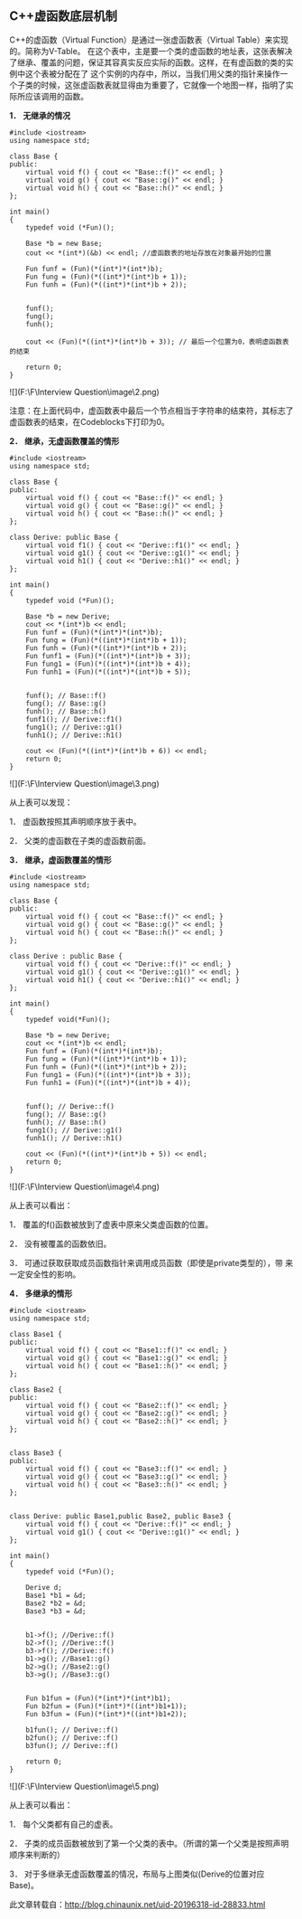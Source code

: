 ## C++虚函数底层机制

C++的虚函数（Virtual Function）是通过一张虚函数表（Virtual Table）来实现的。简称为V-Table。 在这个表中，主是要一个类的虚函数的地址表，这张表解决了继承、覆盖的问题，保证其容真实反应实际的函数。这样，在有虚函数的类的实例中这个表被分配在了 这个实例的内存中，所以，当我们用父类的指针来操作一个子类的时候，这张虚函数表就显得由为重要了，它就像一个地图一样，指明了实际所应该调用的函数。

**1．** **无继承的情况**

```
#include <iostream>
using namespace std;

class Base {
public:
    virtual void f() { cout << "Base::f()" << endl; }
    virtual void g() { cout << "Base::g()" << endl; }
    virtual void h() { cout << "Base::h()" << endl; }
};

int main()
{
    typedef void (*Fun)();

    Base *b = new Base;
    cout << *(int*)(&b) << endl; //虚函数表的地址存放在对象最开始的位置

    Fun funf = (Fun)(*(int*)*(int*)b);
    Fun fung = (Fun)(*((int*)*(int*)b + 1));
    Fun funh = (Fun)(*((int*)*(int*)b + 2));


    funf();
    fung();
    funh();

    cout << (Fun)(*((int*)*(int*)b + 3)); // 最后一个位置为0，表明虚函数表的结束

    return 0;
}
```

![](F:\F\Interview Question\image\2.png)

注意：在上面代码中，虚函数表中最后一个节点相当于字符串的结束符，其标志了虚函数表的结束，在Codeblocks下打印为0。  



**2．** **继承，无虚函数覆盖的情形** 

```
#include <iostream>
using namespace std;

class Base {
public:
    virtual void f() { cout << "Base::f()" << endl; }
    virtual void g() { cout << "Base::g()" << endl; }
    virtual void h() { cout << "Base::h()" << endl; }
};

class Derive: public Base {
    virtual void f1() { cout << "Derive::f1()" << endl; }
    virtual void g1() { cout << "Derive::g1()" << endl; }
    virtual void h1() { cout << "Derive::h1()" << endl; }
};

int main()
{
    typedef void (*Fun)();

    Base *b = new Derive;
    cout << *(int*)b << endl;
    Fun funf = (Fun)(*(int*)*(int*)b);
    Fun fung = (Fun)(*((int*)*(int*)b + 1));
    Fun funh = (Fun)(*((int*)*(int*)b + 2));
    Fun funf1 = (Fun)(*((int*)*(int*)b + 3));
    Fun fung1 = (Fun)(*((int*)*(int*)b + 4));
    Fun funh1 = (Fun)(*((int*)*(int*)b + 5));


    funf(); // Base::f()
    fung(); // Base::g()
    funh(); // Base::h()
    funf1(); // Derive::f1()
    fung1(); // Derive::g1()
    funh1(); // Derive::h1()

    cout << (Fun)(*((int*)*(int*)b + 6)) << endl;
    return 0;
}
```

![](F:\F\Interview Question\image\3.png)

从上表可以发现：

1．  虚函数按照其声明顺序放于表中。

2．  父类的虚函数在子类的虚函数前面。 



**3．** **继承，虚函数覆盖的情形** 

```
#include <iostream>
using namespace std;

class Base {
public:
	virtual void f() { cout << "Base::f()" << endl; }
	virtual void g() { cout << "Base::g()" << endl; }
	virtual void h() { cout << "Base::h()" << endl; }
};

class Derive : public Base {
	virtual void f() { cout << "Derive::f()" << endl; }
	virtual void g1() { cout << "Derive::g1()" << endl; }
	virtual void h1() { cout << "Derive::h1()" << endl; }
};

int main()
{
	typedef void(*Fun)();

	Base *b = new Derive;
	cout << *(int*)b << endl;
	Fun funf = (Fun)(*(int*)*(int*)b);
	Fun fung = (Fun)(*((int*)*(int*)b + 1));
	Fun funh = (Fun)(*((int*)*(int*)b + 2));
	Fun fung1 = (Fun)(*((int*)*(int*)b + 3));
	Fun funh1 = (Fun)(*((int*)*(int*)b + 4));


	funf(); // Derive::f()
	fung(); // Base::g()
	funh(); // Base::h()
	fung1(); // Derive::g1()
	funh1(); // Derive::h1()

	cout << (Fun)(*((int*)*(int*)b + 5)) << endl;
	return 0;
}
```

![](F:\F\Interview Question\image\4.png)

从上表可以看出：

1．  覆盖的f()函数被放到了虚表中原来父类虚函数的位置。

2．  没有被覆盖的函数依旧。

3．  可通过获取获取成员函数指针来调用成员函数（即使是private类型的），带 来一定安全性的影响。



**4．** **多继承的情形** 

```
#include <iostream>
using namespace std;

class Base1 {
public:
    virtual void f() { cout << "Base1::f()" << endl; }
    virtual void g() { cout << "Base1::g()" << endl; }
    virtual void h() { cout << "Base1::h()" << endl; }
};

class Base2 {
public:
    virtual void f() { cout << "Base2::f()" << endl; }
    virtual void g() { cout << "Base2::g()" << endl; }
    virtual void h() { cout << "Base2::h()" << endl; }
};


class Base3 {
public:
    virtual void f() { cout << "Base3::f()" << endl; }
    virtual void g() { cout << "Base3::g()" << endl; }
    virtual void h() { cout << "Base3::h()" << endl; }
};


class Derive: public Base1,public Base2, public Base3 {
    virtual void f() { cout << "Derive::f()" << endl; }
    virtual void g1() { cout << "Derive::g1()" << endl; }
};

int main()
{
    typedef void (*Fun)();

    Derive d;
    Base1 *b1 = &d;
    Base2 *b2 = &d;
    Base3 *b3 = &d;


    b1->f(); //Derive::f()
    b2->f(); //Derive::f()
    b3->f(); //Derive::f()
    b1->g(); //Base1::g()
    b2->g(); //Base2::g()
    b3->g(); //Base3::g()


    Fun b1fun = (Fun)(*(int*)*(int*)b1);
    Fun b2fun = (Fun)(*(int*)*((int*)b1+1));
    Fun b3fun = (Fun)(*(int*)*((int*)b1+2));

    b1fun(); // Derive::f()
    b2fun(); // Derive::f()
    b3fun(); // Derive::f()

    return 0;
}
```

![](F:\F\Interview Question\image\5.png)

从上表可以看出：

1． 每个父类都有自己的虚表。

2． 子类的成员函数被放到了第一个父类的表中。（所谓的第一个父类是按照声明顺序来判断的）

3． 对于多继承无虚函数覆盖的情况，布局与上图类似(Derive的位置对应Base)。

此文章转载自：http://blog.chinaunix.net/uid-20196318-id-28833.html